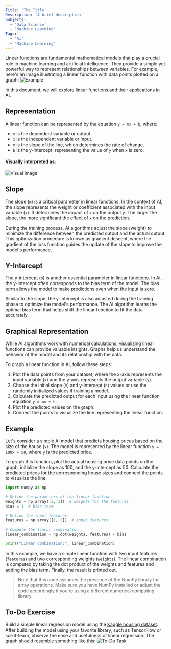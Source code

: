 ```yaml
---
Title: 'The Title'
Description: 'A brief description'
Subjects: 
  - 'Data Science'
  - 'Machine Learning'
Tags: 
  - 'AI'
  - 'Machine Learning'
---
```




Linear functions are fundamental mathematical models that play a crucial role in machine learning and artificial intelligence. They provide a simple yet powerful way to represent relationships between variables. For example, here's an image illustrating a linear function with data points plotted on a graph:
![Example](https://github.com/Himasnhu-AT/Media_files/blob/main/Example_linear%20function%20in%20AI.png)

In this document, we will explore linear functions and their applications in AI.

## Representation

A linear function can be represented by the equation `y = mx + b`, where:
- `y` is the dependent variable or output.
- `x` is the independent variable or input.
- `m` is the slope of the line, which determines the rate of change.
- `b` is the y-intercept, representing the value of `y` when `x` is zero.

#### Visually interpreted as:
![Visual image](https://github.com/Himasnhu-AT/Media_files/blob/main/Visualizing%20image.png)

## Slope

The slope (`m`) is a critical parameter in linear functions. In the context of AI, the slope represents the weight or coefficient associated with the input variable (`x`). It determines the impact of `x` on the output `y`. The larger the slope, the more significant the effect of `x` on the prediction.

During the training process, AI algorithms adjust the slope (weight) to minimize the difference between the predicted output and the actual output. This optimization procedure is known as gradient descent, where the gradient of the loss function guides the update of the slope to improve the model's performance.

## Y-Intercept

The y-intercept (`b`) is another essential parameter in linear functions. In AI, the y-intercept often corresponds to the bias term of the model. The bias term allows the model to make predictions even when the input is zero.

Similar to the slope, the y-intercept is also adjusted during the training phase to optimize the model's performance. The AI algorithm learns the optimal bias term that helps shift the linear function to fit the data accurately.

## Graphical Representation

While AI algorithms work with numerical calculations, visualizing linear functions can provide valuable insights. Graphs help us understand the behavior of the model and its relationship with the data.

To graph a linear function in AI, follow these steps:
1. Plot the data points from your dataset, where the x-axis represents the input variable (`x`) and the y-axis represents the output variable (`y`).
2. Choose the initial slope (`m`) and y-intercept (`b`) values or use the randomly initialized values if training a model.
3. Calculate the predicted output for each input using the linear function equation `y = mx + b`.
4. Plot the predicted values on the graph.
5. Connect the points to visualize the line representing the linear function.

## Example

Let's consider a simple AI model that predicts housing prices based on the size of the house (`x`). The model is represented by the linear function `y = 100x + 50`, where `y` is the predicted price.

To graph this function, plot the actual housing price data points on the graph, initialize the slope as 100, and the y-intercept as 50. Calculate the predicted prices for the corresponding house sizes and connect the points to visualize the line.


```python
import numpy as np

# Define the parameters of the linear function
weights = np.array([2, 3])  # weights for the features
bias = 1  # bias term

# Define the input features
features = np.array([1, 2])  # input features

# Compute the linear combination
linear_combination = np.dot(weights, features) + bias

print("Linear combination:", linear_combination)
```

In this example, we have a simple linear function with two input features (`features`) and two corresponding weights (`weights`). The linear combination is computed by taking the dot product of the weights and features and adding the bias term. Finally, the result is printed out.

> Note that this code assumes the presence of the NumPy library for array operations. Make sure you have NumPy installed or adjust the code accordingly if you're using a different numerical computing library.

## To-Do Exercise

Build a simple linear regression model using the [Kaggle housing dataset](https://www.kaggle.com/datasets/harrywang/housing). After building the model using your favorite library, such as TensorFlow or scikit-learn, observe the ease and usefulness of linear regression. The graph should resemble something like this:
![To-Do Task](https://github.com/Himasnhu-AT/Media_files/blob/main/Example_linear%20function%20in%20AI.png)